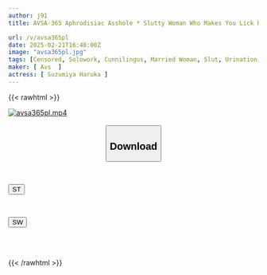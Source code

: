 ```yaml
---
author: j91
title: AVSA-365 Aphrodisiac Asshole * Slutty Woman Who Makes You Lick Her. She Rubs The Smell And Taste Of Her Anus With Cunnilingus And Makes You Choke... A Devilish Asshole Marking Wife Who Makes You Cum Inside Her By Squeezing Her Vagina And Making Her Twitch. Aya Konami

url: /v/avsa365pl
date: 2025-02-21T16:40:00Z
image: "avsa365pl.jpg"
tags: [Censored, Solowork, Cunnilingus, Married Woman, Slut, Urination, Butt	]
maker: [ Avs  ]
actress: [ Suzumiya Haruka ]
---
```



{{< rawhtml >}}

<div class="video" data-videoid="GwXepqaPKKf96x">
    <a href="javascript:;">
        <img src="/v/avsa365pl/avsa365pl.jpg" width="WIDTH" height="HEIGHT" alt="avsa365pl.mp4" loading="lazy">
    </a>
</div>

<script type="text/javascript" src="https://j91.asia/asset/on-demand-st.js"></script>

<br>
  <link rel="stylesheet" href="https://j91.asia/asset/bs5.css">
  
  <center>
  <button class="btn btn-primary" type="button" data-bs-toggle="collapse" data-bs-target=".multi-collapse" aria-expanded="false" aria-controls="multiCollapseExample1 multiCollapseExample2"><h2>Download</h2></button></center>
</p>
<div class="row">
  <div class="col">
    <div class="collapse multi-collapse" id="multiCollapseExample1">
      <div class="card card-body">
	      	      <br>
<div class="buttons">  
<p><a href="/v/avsa365pl/st.html" target="_blank"><button class="btn-hover color-3"><i class="fa fa-download"></i> ST</button></a></p></div>
    </div>
  </div>
</div>
  <div class="col">
    <div class="collapse multi-collapse" id="multiCollapseExample2">
      <div class="card card-body">
	      <br>
<div class="buttons">
<p><a href="/v/avsa365pl/sw.html" target="_blank"><button class="btn-hover color-2"><i class="fa fa-download"></i> SW</button></a></p></div>
<br><br>
      </div>
    </div>
  </div>
</div>

{{< /rawhtml >}}